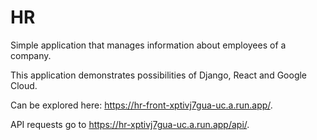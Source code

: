 # HR

Simple application that manages information about employees of a company.

This application demonstrates possibilities of Django, React and Google Cloud.

Can be explored here: https://hr-front-xptivj7gua-uc.a.run.app/.

API requests go to https://hr-xptivj7gua-uc.a.run.app/api/.
